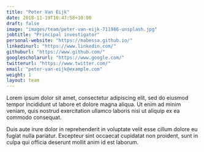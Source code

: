 ```yaml
---
title: "Peter Van Eijk"
date: 2018-11-19T10:47:58+10:00
draft: false
image: "images/team/peter-van-eijk-711986-unsplash.jpg"
jobtitle: "Principal investigator"
personal-website: "https://mabessa.github.io/"
linkedinurl: "https://www.linkedin.com/"
githuburl: "https://www.github.com/"
googlescholarurl: "https://www.google.com/"
twitterurl: "https://www.twitter.com/"
email: "peter-van-eijk@example.com"
weight: 1
layout: team
---
```


Lorem ipsum dolor sit amet, consectetur adipiscing elit, sed do eiusmod tempor incididunt ut labore et dolore magna aliqua. Ut enim ad minim veniam, quis nostrud exercitation ullamco laboris nisi ut aliquip ex ea commodo consequat.

Duis aute irure dolor in reprehenderit in voluptate velit esse cillum dolore eu fugiat nulla pariatur. Excepteur sint occaecat cupidatat non proident, sunt in culpa qui officia deserunt mollit anim id est laborum.
